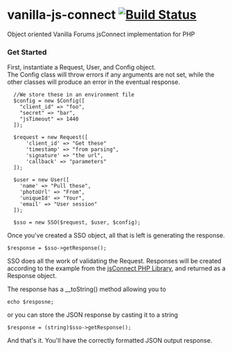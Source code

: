 
# vanilla-js-connect [![Build Status](https://travis-ci.org/zumba/vanilla-js-connect.svg?branch=master)](https://travis-ci.org/zumba/vanilla-js-connect)
Object oriented Vanilla Forums jsConnect implementation for PHP

### Get Started
First, instantiate a Request, User, and Config object.  
The Config class will throw errors if any arguments are not set, while the other classes will produce an error in the eventual response.

      //We store these in an environment file
      $config = new $Config([
        "client_id" => "foo",
        "secret" => "bar",
        "jsTimeout" => 1440
      ]);

      $request = new Request([
          'client_id' => "Get these"
          'timestamp' => "from parsing",
          'signature' => "the url",
          'callback' => "parameters"
      ]);

      $user = new User([
        'name' => "Pull these",
        'photoUrl' => "From",
        'uniqueId' => "Your",
        'email' => "User session"
      ]);

      $sso = new SSO($request, $user, $config);

Once you've created a SSO object, all that is left is generating the response.

    $response = $sso->getResponse();

SSO does all the work of validating the Request. Responses will be created according to the example from the [jsConnect PHP Library](https://github.com/vanilla/jsConnectPHP), and returned as a Response object.

The response has a __toString() method allowing you to

    echo $resposne;

or you can store the JSON response by casting it to a string

    $response = (string)$sso->getResponse();

And that's it. You'll have the correctly formatted JSON output response.
